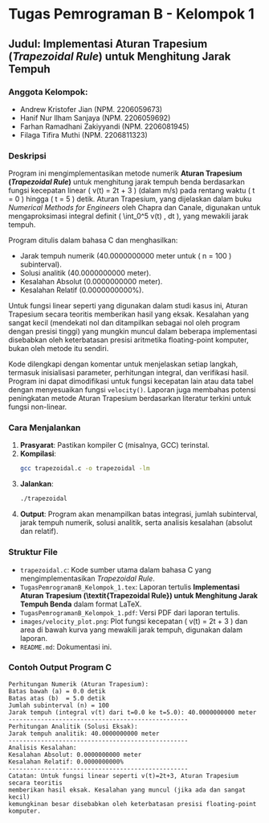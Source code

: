 # Tugas Pemrograman B - Kelompok 1

## Judul: Implementasi Aturan Trapesium (*Trapezoidal Rule*) untuk Menghitung Jarak Tempuh

### Anggota Kelompok:
- Andrew Kristofer Jian (NPM. 2206059673)
- Hanif Nur Ilham Sanjaya (NPM. 2206059692)
- Farhan Ramadhani Zakiyyandi (NPM. 2206081945)
- Filaga Tifira Muthi (NPM. 2206811323)

### Deskripsi
Program ini mengimplementasikan metode numerik **Aturan Trapesium (*Trapezoidal Rule*)** untuk menghitung jarak tempuh benda berdasarkan fungsi kecepatan linear \( v(t) = 2t + 3 \) (dalam m/s) pada rentang waktu \( t = 0 \) hingga \( t = 5 \) detik. Aturan Trapesium, yang dijelaskan dalam buku *Numerical Methods for Engineers* oleh Chapra dan Canale, digunakan untuk mengaproksimasi integral definit \( \int_0^5 v(t) \, dt \), yang mewakili jarak tempuh.

Program ditulis dalam bahasa C dan menghasilkan:
- Jarak tempuh numerik (40.0000000000 meter untuk \( n = 100 \) subinterval).
- Solusi analitik (40.0000000000 meter).
- Kesalahan Absolut (0.0000000000 meter).
- Kesalahan Relatif (0.0000000000%).

Untuk fungsi linear seperti yang digunakan dalam studi kasus ini, Aturan Trapesium secara teoritis memberikan hasil yang eksak. Kesalahan yang sangat kecil (mendekati nol dan ditampilkan sebagai nol oleh program dengan presisi tinggi) yang mungkin muncul dalam beberapa implementasi disebabkan oleh keterbatasan presisi aritmetika floating-point komputer, bukan oleh metode itu sendiri.

Kode dilengkapi dengan komentar untuk menjelaskan setiap langkah, termasuk inisialisasi parameter, perhitungan integral, dan verifikasi hasil. Program ini dapat dimodifikasi untuk fungsi kecepatan lain atau data tabel dengan menyesuaikan fungsi `velocity()`. Laporan juga membahas potensi peningkatan metode Aturan Trapesium berdasarkan literatur terkini untuk fungsi non-linear.

### Cara Menjalankan
1.  **Prasyarat**: Pastikan kompiler C (misalnya, GCC) terinstal.
2.  **Kompilasi**:
    ```bash
    gcc trapezoidal.c -o trapezoidal -lm
    ```
3.  **Jalankan**:
    ```bash
    ./trapezoidal
    ```
4.  **Output**: Program akan menampilkan batas integrasi, jumlah subinterval, jarak tempuh numerik, solusi analitik, serta analisis kesalahan (absolut dan relatif).

### Struktur File
-   `trapezoidal.c`: Kode sumber utama dalam bahasa C yang mengimplementasikan *Trapezoidal Rule*.
-   `TugasPemrogramanB_Kelompok_1.tex`: Laporan tertulis **Implementasi Aturan Trapesium (\textit{Trapezoidal Rule}) untuk Menghitung Jarak Tempuh Benda** dalam format LaTeX.
-   `TugasPemrogramanB_Kelompok_1.pdf`: Versi PDF dari laporan tertulis.
-   `images/velocity_plot.png`: Plot fungsi kecepatan \( v(t) = 2t + 3 \) dan area di bawah kurva yang mewakili jarak tempuh, digunakan dalam laporan.
-   `README.md`: Dokumentasi ini.

### Contoh Output Program C
```text
Perhitungan Numerik (Aturan Trapesium):
Batas bawah (a) = 0.0 detik
Batas atas (b)  = 5.0 detik
Jumlah subinterval (n) = 100
Jarak tempuh (integral v(t) dari t=0.0 ke t=5.0): 40.0000000000 meter
--------------------------------------------------
Perhitungan Analitik (Solusi Eksak):
Jarak tempuh analitik: 40.0000000000 meter
--------------------------------------------------
Analisis Kesalahan:
Kesalahan Absolut: 0.0000000000 meter
Kesalahan Relatif: 0.0000000000%
--------------------------------------------------
Catatan: Untuk fungsi linear seperti v(t)=2t+3, Aturan Trapesium secara teoritis
memberikan hasil eksak. Kesalahan yang muncul (jika ada dan sangat kecil)
kemungkinan besar disebabkan oleh keterbatasan presisi floating-point komputer.
